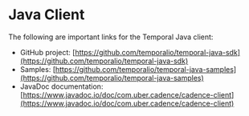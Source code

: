 # Java Client

The following are important links for the Temporal Java client:

- GitHub project: [https://github.com/temporalio/temporal-java-sdk](https://github.com/temporalio/temporal-java-sdk)
- Samples: [https://github.com/temporalio/temporal-java-samples](https://github.com/temporalio/temporal-java-samples)
- JavaDoc documentation: [https://www.javadoc.io/doc/com.uber.cadence/cadence-client](https://www.javadoc.io/doc/com.uber.cadence/cadence-client)
